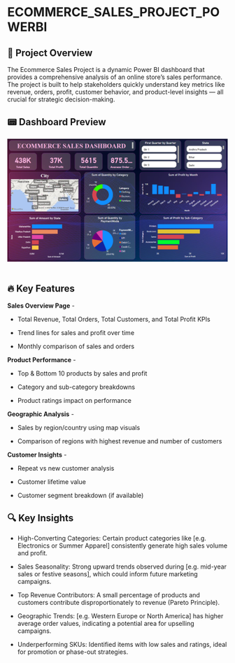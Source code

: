 # ECOMMERCE_SALES_PROJECT_POWERBI

## 📌 Project Overview
The Ecommerce Sales Project is a dynamic Power BI dashboard that provides a comprehensive analysis of an online store’s sales performance. The project is built to help stakeholders quickly understand key metrics like revenue, orders, profit, customer behavior, and product-level insights — all crucial for strategic decision-making.

## 📟 Dashboard Preview

<img src="Dashboard Image.png"/>&nbsp;

## 🔥 Key Features

**Sales Overview Page** -
  
- Total Revenue, Total Orders, Total Customers, and Total Profit KPIs

- Trend lines for sales and profit over time

- Monthly comparison of sales and orders

 **Product Performance** -

- Top & Bottom 10 products by sales and profit

- Category and sub-category breakdowns

- Product ratings impact on performance

 **Geographic Analysis** -

- Sales by region/country using map visuals

- Comparison of regions with highest revenue and number of customers

 **Customer Insights** -

 - Repeat vs new customer analysis

 - Customer lifetime value
 
 - Customer segment breakdown (if available)

 ## 🔍 Key Insights

- High-Converting Categories: Certain product categories like [e.g. Electronics or Summer Apparel] consistently generate high sales volume and profit.

- Sales Seasonality: Strong upward trends observed during [e.g. mid-year sales or festive seasons], which could inform future marketing campaigns.

- Top Revenue Contributors: A small percentage of products and customers contribute disproportionately to revenue (Pareto Principle).

- Geographic Trends: [e.g. Western Europe or North America] has higher average order values, indicating a potential area for upselling campaigns.

- Underperforming SKUs: Identified items with low sales and ratings, ideal for promotion or phase-out strategies.



